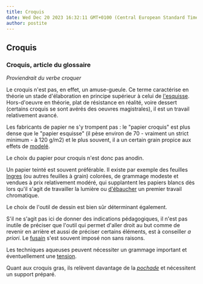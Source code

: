 ```yaml
---
title: Croquis
date: Wed Dec 20 2023 16:32:11 GMT+0100 (Central European Standard Time)
author: postite
---
```


## Croquis
### Croquis, article du glossaire
 _Proviendrait du verbe croquer_

Le croquis n'est pas, en effet, un amuse-gueule. Ce terme caractérise en théorie un stade d'élaboration en principe supérieur à celui de [l'esquisse](esquisse.html). Hors-d'oeuvre en théorie, plat de résistance en réalité, voire dessert (certains croquis se sont avérés des oeuvres magistrales), il est un travail relativement avancé.

Les fabricants de papier ne s'y trompent pas : le "papier croquis" est plus dense que le "papier esquisse" (il pèse environ de 70 - vraiment un strict minimum - à 120 g/m2) et le plus souvent, il a un certain grain propice aux effets de [modelé](modele.html).

Le choix du papier pour croquis n'est donc pas anodin.

Un papier teinté est souvent préférable. Il existe par exemple des feuilles [Ingres](papiersadessin.html) (ou autres feuilles à grain) colorées, de grammage modeste et vendues à prix relativement modéré, qui supplantent les papiers blancs dès lors qu'il s'agit de travailler la lumière ou [d'ébaucher](ebauche.html) un premier travail chromatique.

Le choix de l'outil de dessin est bien sûr déterminant également.

S'il ne s'agit pas ici de donner des indications pédagogiques, il n'est pas inutile de préciser que l'outil qui permet d'aller droit au but comme de revenir en arrière et aussi de préciser certains éléments, est à conseiller _a priori_. Le [fusain](fusain.html) s'est souvent imposé non sans raisons.

Les techniques aqueuses peuvent nécessiter un grammage important et éventuellement une [tension](tensiondupapier.html).

Quant aux croquis gras, ils relèvent davantage de la _[pochade](pochade.html)_ et nécessitent un support préparé.

